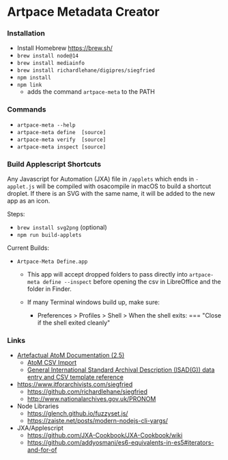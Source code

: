 # Artpace Metadata Creator

### Installation
- Install Homebrew https://brew.sh/
- `brew install node@14`
- `brew install mediainfo`
- `brew install richardlehane/digipres/siegfried `
- `npm install`
- `npm link` 
  - adds the command `artpace-meta` to the PATH

### Commands
- `artpace-meta --help`
- `artpace-meta define  [source]` 
- `artpace-meta verify  [source]`
- `artpace-meta inspect [source]`

### Build Applescript Shortcuts
Any Javascript for Automation (JXA) file in `/applets` which ends in `-applet.js` will be compiled with osacompile in macOS to build a shortcut droplet. If there is an SVG with the same name, it will be added to the new app as an icon.

Steps:
- `brew install svg2png` (optional)
- `npm run build-applets`

Current Builds:
- `Artpace-Meta Define.app`
  - This app will accept dropped folders to pass directly into `artpace-meta define --inspect` before opening the csv in LibreOffice and the folder in Finder.

  - If many Terminal windows build up, make sure:
    - Preferences > Profiles > Shell > When the shell exits: === "Close if the shell exited cleanly"

### Links 
- [Artefactual AtoM Documentation (2.5)](https://www.accesstomemory.org/en/docs/2.5/)
  - [AtoM CSV Import](https://www.accesstomemory.org/en/docs/2.5/user-manual/import-export/csv-import/#csv-import)
  - [General International Standard Archival Description (ISAD(G)) data entry and CSV template reference](https://www.accesstomemory.org/en/docs/2.5/user-manual/data-templates/isad-template/#isad-template)
- https://www.itforarchivists.com/siegfried
  - https://github.com/richardlehane/siegfried
  - http://www.nationalarchives.gov.uk/PRONOM
- Node Libraries
  - https://glench.github.io/fuzzyset.js/
  - https://zaiste.net/posts/modern-nodejs-cli-yargs/
- JXA/Applescript
  - https://github.com/JXA-Cookbook/JXA-Cookbook/wiki
  - https://github.com/addyosmani/es6-equivalents-in-es5#iterators-and-for-of
